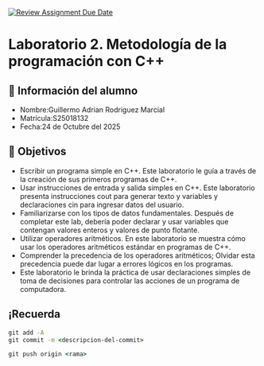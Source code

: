 [![Review Assignment Due Date](https://classroom.github.com/assets/deadline-readme-button-22041afd0340ce965d47ae6ef1cefeee28c7c493a6346c4f15d667ab976d596c.svg)](https://classroom.github.com/a/6R5cf2yf)
# Laboratorio 2. Metodología de la programación con C++

## 👤 Información del alumno

- Nombre:Guillermo Adrian Rodriguez Marcial
- Matrícula:S25018132
- Fecha:24 de Octubre del 2025

## 🎯 Objetivos

- Escribir un programa simple en C++. Este laboratorio le guía a través de la creación de sus primeros programas de C++.
- Usar instrucciones de entrada y salida simples en C++. Este laboratorio presenta instrucciones cout para generar texto y variables y declaraciones cin para ingresar datos del usuario.
- Familiarizarse con los tipos de datos fundamentales. Después de completar este lab, debería poder declarar y usar variables que contengan valores enteros y valores de punto flotante.
- Utilizar operadores aritméticos. En este laboratorio se muestra cómo usar los operadores aritméticos estándar en programas de C++.
- Comprender la precedencia de los operadores aritméticos; Olvidar esta precedencia puede dar lugar a errores lógicos en los programas.
- Este laboratorio le brinda la práctica de usar declaraciones simples de toma de decisiones para controlar las acciones de un programa de computadora.

## ¡Recuerda

```cmd
git add -A
git commit -m <descripcion-del-commit>

git push origin <rama>
```
